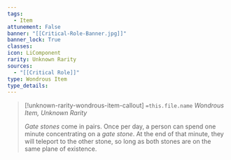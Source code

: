 ```yaml
---
tags:
  - Item
attunement: False
banner: "[[Critical-Role-Banner.jpg]]"
banner_lock: True
classes:
icon: LiComponent
rarity: Unknown Rarity
sources:
  - "[[Critical Role]]"
type: Wondrous Item
type_details: 
---
```

>[!unknown-rarity-wondrous-item-callout] `=this.file.name`
>*Wondrous Item, Unknown Rarity*
>
>*Gate stones* come in pairs. Once per day, a person can spend one minute concentrating on a *gate stone*. At the end of that minute, they will teleport to the other stone, so long as both stones are on the same plane of existence.
>
>
